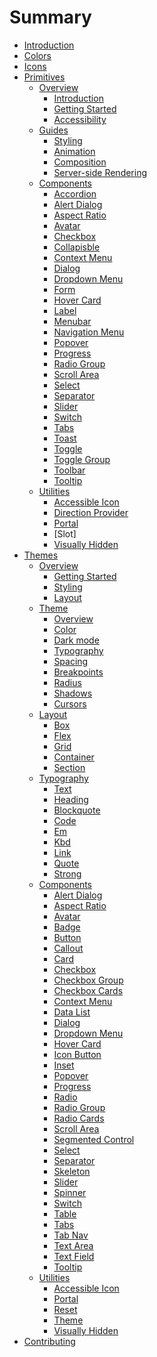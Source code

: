 # Summary

-   [Introduction](./introduction.md)
-   [Colors](./colors/README.md)
-   [Icons](./icons/README.md)
-   [Primitives](./primitives/README.md)
    -   [Overview](./primitives/overview/README.md)
        -   [Introduction](./primitives/overview/introduction.md)
        -   [Getting Started](./primitives/overview/getting-started.md)
        -   [Accessibility](./primitives/overview/accessibility.md)
    -   [Guides](./primitives/guides/README.md)
        -   [Styling](./primitives/guides/styling.md)
        -   [Animation](./primitives/guides/animation.md)
        -   [Composition](./primitives/guides/composition.md)
        -   [Server-side Rendering]()
    -   [Components](./primitives/components/README.md)
        -   [Accordion]()
        -   [Alert Dialog]()
        -   [Aspect Ratio](./primitives/components/aspect-ratio.md)
        -   [Avatar](./primitives/components/avatar.md)
        -   [Checkbox](./primitives/components/checkbox.md)
        -   [Collapisble]()
        -   [Context Menu]()
        -   [Dialog]()
        -   [Dropdown Menu]()
        -   [Form]()
        -   [Hover Card]()
        -   [Label](./primitives/components/label.md)
        -   [Menubar]()
        -   [Navigation Menu]()
        -   [Popover]()
        -   [Progress](./primitives/components/progress.md)
        -   [Radio Group]()
        -   [Scroll Area]()
        -   [Select](./primitives/components/select.md)
        -   [Separator](./primitives/components/separator.md)
        -   [Slider]()
        -   [Switch](./primitives/components/switch.md)
        -   [Tabs]()
        -   [Toast]()
        -   [Toggle](./primitives/components/toggle.md)
        -   [Toggle Group]()
        -   [Toolbar]()
        -   [Tooltip](./primitives/components/tooltip.md)
    -   [Utilities](./primitives/utilities/README.md)
        -   [Accessible Icon](./primitives/utilities/accessible-icon.md)
        -   [Direction Provider](./primitives/utilities/direction-provider.md)
        -   [Portal](./primitives/utilities/portal.md)
        -   [Slot]
        -   [Visually Hidden](./primitives/utilities/visually-hidden.md)
-   [Themes](./themes/README.md)
    -   [Overview](./themes/overview/README.md)
        -   [Getting Started](./themes/overview/getting-started.md)
        -   [Styling](./themes/overview/styling.md)
        -   [Layout](./themes/overview/layout.md)
    -   [Theme](./themes/theme/README.md)
        -   [Overview](./themes/theme/overview.md)
        -   [Color](./themes/theme/color.md)
        -   [Dark mode](./themes/theme/dark-mode.md)
        -   [Typography](./themes/theme/typography.md)
        -   [Spacing](./themes/theme/spacing.md)
        -   [Breakpoints](./themes/theme/breakpoints.md)
        -   [Radius](./themes/theme/radius.md)
        -   [Shadows](./themes/theme/shadows.md)
        -   [Cursors](./themes/theme/cursors.md)
    -   [Layout](./themes/layout/README.md)
        -   [Box](./themes/layout/box.md)
        -   [Flex](./themes/layout/flex.md)
        -   [Grid](./themes/layout/grid.md)
        -   [Container](./themes/layout/container.md)
        -   [Section](./themes/layout/section.md)
    -   [Typography](./themes/typography/README.md)
        -   [Text](./themes/typography/text.md)
        -   [Heading](./themes/typography/heading.md)
        -   [Blockquote](./themes/typography/blockquote.md)
        -   [Code](./themes/typography/code.md)
        -   [Em](./themes/typography/em.md)
        -   [Kbd](./themes/typography/kbd.md)
        -   [Link](./themes/typography/link.md)
        -   [Quote](./themes/typography/quote.md)
        -   [Strong](./themes/typography/strong.md)
    -   [Components](./themes/components/README.md)
        -   [Alert Dialog]()
        -   [Aspect Ratio](./themes/components/aspect-ratio.md)
        -   [Avatar](./themes/components/avatar.md)
        -   [Badge](./themes/components/badge.md)
        -   [Button](./themes/components/button.md)
        -   [Callout](./themes/components/callout.md)
        -   [Card](./themes/components/card.md)
        -   [Checkbox](./themes/components/checkbox.md)
        -   [Checkbox Group]()
        -   [Checkbox Cards]()
        -   [Context Menu]()
        -   [Data List](./themes/components/data-list.md)
        -   [Dialog]()
        -   [Dropdown Menu]()
        -   [Hover Card]()
        -   [Icon Button](./themes/components/icon-button.md)
        -   [Inset](./themes/components/inset.md)
        -   [Popover]()
        -   [Progress]()
        -   [Radio](./themes/components/radio.md)
        -   [Radio Group]()
        -   [Radio Cards]()
        -   [Scroll Area]()
        -   [Segmented Control]()
        -   [Select](./themes/components/select.md)
        -   [Separator](./themes/components/separator.md)
        -   [Skeleton](./themes/components/skeleton.md)
        -   [Slider]()
        -   [Spinner](./themes/components/spinner.md)
        -   [Switch](./themes/components/switch.md)
        -   [Table](./themes/components/table.md)
        -   [Tabs]()
        -   [Tab Nav]()
        -   [Text Area](./themes/components/text-area.md)
        -   [Text Field](./themes/components/text-field.md)
        -   [Tooltip](./themes/components/tooltip.md)
    -   [Utilities](./themes/utilities/README.md)
        -   [Accessible Icon]()
        -   [Portal]()
        -   [Reset]()
        -   [Theme](./themes/utilities/theme.md)
        -   [Visually Hidden](./themes/utilities/visually-hidden.md)
-   [Contributing]()
